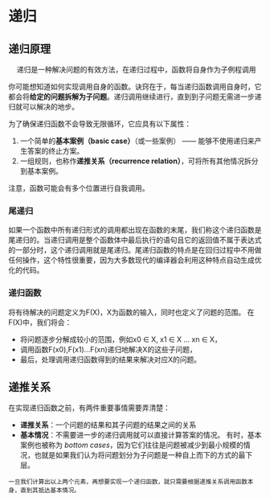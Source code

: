 # 递归

## 递归原理
<pre>
  递归是一种解决问题的有效方法，在递归过程中，函数将自身作为子例程调用
</pre>

你可能想知道如何实现调用自身的函数。诀窍在于，每当递归函数调用自身时，它都会将**给定的问题拆解为子问题**。递归调用继续进行，直到到子问题无需进一步递归就可以解决的地步。

为了确保递归函数不会导致无限循环，它应具有以下属性：

1. 一个简单的**基本案例（basic case）**（或一些案例） —— 能够不使用递归来产生答案的终止方案。
2. 一组规则，也称作**递推关系（recurrence relation）**，可将所有其他情况拆分到基本案例。

注意，函数可能会有多个位置进行自我调用。


### 尾递归

如果一个函数中所有递归形式的调用都出现在函数的末尾，我们称这个递归函数是尾递归的。当递归调用是整个函数体中最后执行的语句且它的返回值不属于表达式的一部分时，这个递归调用就是尾递归。尾递归函数的特点是在回归过程中不用做任何操作，这个特性很重要，因为大多数现代的编译器会利用这种特点自动生成优化的代码。

### 递归函数

将有待解决的问题定义为F(X)，X为函数的输入，同时也定义了问题的范围。
在F(X)中，我们将会：

* 将问题逐步分解成较小的范围，例如x0 ∈ X, x1 ∈ X ... xn ∈ X，
* 调用函数F(x0),F(x1)...F(xn)递归地解决X的这些子问题，
* 最后，处理调用递归函数得到的结果来解决对应X的问题。

## 递推关系

在实现递归函数之前，有两件重要事情需要弄清楚：

* **递推关系**：一个问题的结果和其子问题的结果之间的关系
* **基本情况**：不需要进一步的递归调用就可以直接计算答案的情况。 有时，基本案例也被称为 *bottom cases*，因为它们往往是问题被减少到最小规模的情况，也就是如果我们认为将问题划分为子问题是一种自上而下的方式的最下层。

```
一旦我们计算出以上两个元素，再想要实现一个递归函数，就只需要根据递推关系调用函数本身，直到其抵达基本情况。
```